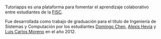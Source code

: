 Tutoriapps es una plataforma para fomentar el aprendizaje colaborativo entre estudiantes de la [FISC](http://www.fisc.utp.ac.pa/).

Fue desarrollada como trabajo de graduación para el título de Ingeniería de Sistemas y Computación por los estudiantes [Domingo Chen](https://github.com/dimanchec3), [Alexis Hevia](https://github.com/alexishevia) y [Luis Carlos Moreno](https://github.com/mrluisc) en el año 2012.
